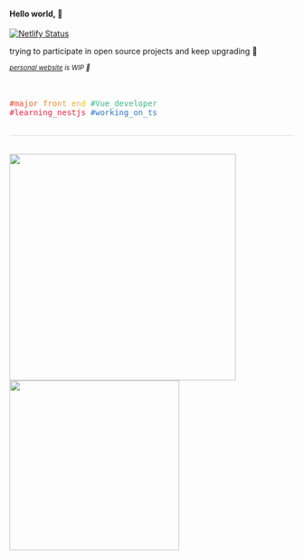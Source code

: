 #### Hello world, 🙈

[![Netlify Status](https://api.netlify.com/api/v1/badges/f397d099-cca3-485e-8f11-4c068af21b61/deploy-status)](https://app.netlify.com/sites/unickhow/deploys)

trying to participate in open source projects and keep upgrading 🤞<br>

<i><small>[personal website](https://unick.how) is WIP 🚧</small></i>

<br>
<br>

<samp>
<label style="background: linear-gradient(45deg, #E33E33, #FFC831); -webkit-background-clip: text; -webkit-text-fill-color: transparent;">#major_front_end</label>
<label style="color: #42b883">#Vue_developer</label>
<br>
<label style="color: #ea2845">#learning_nestjs</label>
<label style="color: #3178c6">#working_on_ts</label>
</samp>

<div style="border-bottom: solid 1px #ddd; margin: 2rem 0"></div>

<div style="display: flex; flex-wrap: wrap">
  <a href="https://github.com/anuraghazra/github-readme-stats">
    <img width="400" src="https://github-readme-stats.vercel.app/api?username=unickhow&hide=stars,issues&count_private=true&show_icons=true&theme=vue&hide_border=true" />
  </a>
  <a href="https://github.com/anuraghazra/github-readme-stats">
    <img width="300" src="https://github-readme-stats.vercel.app/api/top-langs/?username=unickhow&layout=compact&theme=vue&hide_border=true" />
  </a>
</div>
